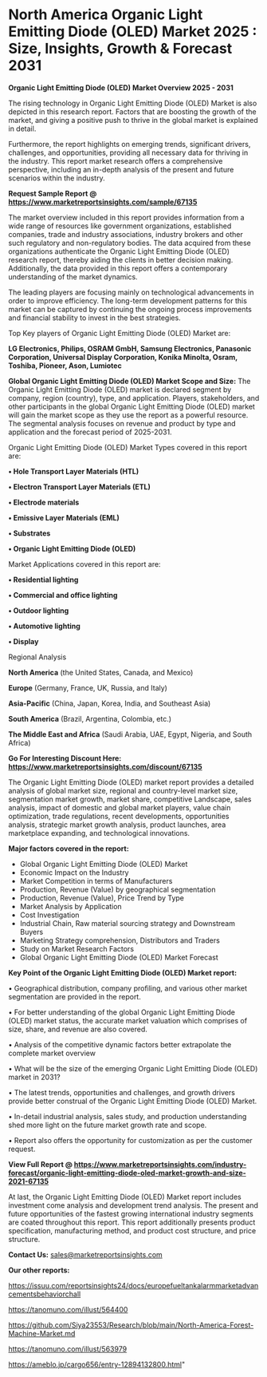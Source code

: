 # North America Organic Light Emitting Diode (OLED) Market 2025 : Size, Insights, Growth & Forecast 2031

<Strong> Organic Light Emitting Diode (OLED) Market Overview 2025 - 2031</strong>

The rising technology in Organic Light Emitting Diode (OLED) Market is also depicted in this research report. Factors that are boosting the growth of the market, and giving a positive push to thrive in the global market is explained in detail.

Furthermore, the report highlights on emerging trends, significant drivers, challenges, and opportunities, providing all necessary data for thriving in the industry. This report market research offers a comprehensive perspective, including an in-depth analysis of the present and future scenarios within the industry.

<strong>Request Sample Report @ <a href=https://www.marketreportsinsights.com/sample/67135>https://www.marketreportsinsights.com/sample/67135</a></strong>

The market overview included in this report provides information from a wide range of resources like government organizations, established companies, trade and industry associations, industry brokers and other such regulatory and non-regulatory bodies. The data acquired from these organizations authenticate the Organic Light Emitting Diode (OLED) research report, thereby aiding the clients in better decision making. Additionally, the data provided in this report offers a contemporary understanding of the market dynamics.

The leading players are focusing mainly on technological advancements in order to improve efficiency. The long-term development patterns for this market can be captured by continuing the ongoing process improvements and financial stability to invest in the best strategies.

Top Key players of Organic Light Emitting Diode (OLED) Market are:

<strong>LG Electronics, Philips, OSRAM GmbH, Samsung Electronics, Panasonic Corporation, Universal Display Corporation, Konika Minolta, Osram, Toshiba, Pioneer, Ason, Lumiotec</strong>

<strong><b>Global Organic Light Emitting Diode (OLED) Market Scope and Size:</b></strong>
The Organic Light Emitting Diode (OLED) market is declared segment by company, region (country), type, and application. Players, stakeholders, and other participants in the global Organic Light Emitting Diode (OLED) market will gain the market scope as they use the report as a powerful resource. The segmental analysis focuses on revenue and product by type and application and the forecast period of 2025-2031.

Organic Light Emitting Diode (OLED) Market Types covered in this report are:

<strong>• Hole Transport Layer Materials (HTL)

• Electron Transport Layer Materials (ETL)

• Electrode materials

• Emissive Layer Materials (EML)

• Substrates

• Organic Light Emitting Diode (OLED)</strong>

Market Applications covered in this report are:

<strong>• Residential lighting

• Commercial and office lighting

• Outdoor lighting

• Automotive lighting

• Display</strong> 

Regional Analysis

<strong>North America</strong> (the United States, Canada, and Mexico)

<strong>Europe</strong> (Germany, France, UK, Russia, and Italy)

<strong>Asia-Pacific</strong> (China, Japan, Korea, India, and Southeast Asia)

<strong>South America</strong> (Brazil, Argentina, Colombia, etc.)

<strong>The Middle East and Africa</strong> (Saudi Arabia, UAE, Egypt, Nigeria, and South Africa)

<strong>Go For Interesting Discount Here: <a href=https://www.marketreportsinsights.com/discount/67135>https://www.marketreportsinsights.com/discount/67135</a></strong>

The Organic Light Emitting Diode (OLED) market report provides a detailed analysis of global market size, regional and country-level market size, segmentation market growth, market share, competitive Landscape, sales analysis, impact of domestic and global market players, value chain optimization, trade regulations, recent developments, opportunities analysis, strategic market growth analysis, product launches, area marketplace expanding, and technological innovations.

<strong><b>Major factors covered in the report:</b></strong>
<ul>
  <li>Global Organic Light Emitting Diode (OLED) Market </li>
  <li>Economic Impact on the Industry</li>
  <li>Market Competition in terms of Manufacturers</li>
  <li>Production, Revenue (Value) by geographical segmentation</li>
  <li>Production, Revenue (Value), Price Trend by Type</li>
  <li>Market Analysis by Application</li>
  <li>Cost Investigation</li>
  <li>Industrial Chain, Raw material sourcing strategy and Downstream Buyers</li>
  <li>Marketing Strategy comprehension, Distributors and Traders</li>
  <li>Study on Market Research Factors</li>
  <li>Global Organic Light Emitting Diode (OLED) Market Forecast</li>
</ul>

<strong><b>Key Point of the Organic Light Emitting Diode (OLED) Market report:</b></strong>

• Geographical distribution, company profiling, and various other market segmentation are provided in the report.

• For better understanding of the global Organic Light Emitting Diode (OLED) market status, the accurate market valuation which comprises of size, share, and revenue are also covered.

• Analysis of the competitive dynamic factors better extrapolate the complete market overview

• What will be the size of the emerging Organic Light Emitting Diode (OLED) market in 2031?

• The latest trends, opportunities and challenges, and growth drivers provide better construal of the Organic Light Emitting Diode (OLED) Market.

• In-detail industrial analysis, sales study, and production understanding shed more light on the future market growth rate and scope.

• Report also offers the opportunity for customization as per the customer request.

<strong><b>View Full Report @ <a href=https://www.marketreportsinsights.com/industry-forecast/organic-light-emitting-diode-oled-market-growth-and-size-2021-67135>https://www.marketreportsinsights.com/industry-forecast/organic-light-emitting-diode-oled-market-growth-and-size-2021-67135</a></b></strong>


At last, the Organic Light Emitting Diode (OLED) Market report includes investment come analysis and development trend analysis. The present and future opportunities of the fastest growing international industry segments are coated throughout this report. This report additionally presents product specification, manufacturing method, and product cost structure, and price structure.

<strong>Contact Us:</strong>
sales@marketreportsinsights.com

<strong>Our other reports:</strong>

<a href=https://issuu.com/reportsinsights24/docs/europefueltankalarmmarketadvancementsbehaviorchall>https://issuu.com/reportsinsights24/docs/europefueltankalarmmarketadvancementsbehaviorchall</a>

<a href=https://tanomuno.com/illust/564400>https://tanomuno.com/illust/564400</a>

<a href=https://github.com/Siya23553/Research/blob/main/North-America-Forest-Machine-Market.md>https://github.com/Siya23553/Research/blob/main/North-America-Forest-Machine-Market.md</a>

<a href=https://tanomuno.com/illust/563979>https://tanomuno.com/illust/563979</a>

<a href=https://ameblo.jp/cargo656/entry-12894132800.html>https://ameblo.jp/cargo656/entry-12894132800.html</a>"

